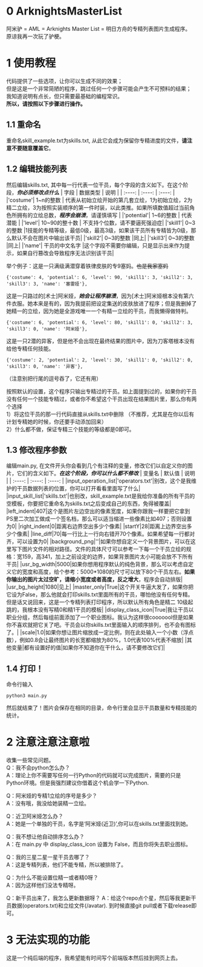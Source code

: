 # 0 ArknightsMasterList
阿米驴 = AML = Arknights Master List = 明日方舟的专精列表图片生成程序。  
原谅我再一次玩了驴梗。

# 1 使用教程
代码提供了一些选项，让你可以生成不同的效果；  
但是这是一个非常简陋的程序，跳过任何一个步骤可能会产生不可预料的结果；  
我知道说明有点长，但只需要最基础的编程常识。  
**所以，请按照以下步骤进行操作。**

## 1.1 重命名
重命名skill_example.txt为skills.txt, 从此它会成为保留你专精进度的文件，**请注意不要随意覆盖它**。

## 1.2 编辑技能列表
然后编辑skills.txt, 其中每一行代表一位干员，每个字段的含义如下。在这个阶段，***你必须修改点什么***
| 字段 | 数据类型 | 说明 |
| :----: | :----:  | :----: |
|'costume'| 1~n的整数 | 代表从初始立绘开始的第几套立绘，1为初始立绘，2为精二立绘，3为按照实装顺序的第一件时装，以此类推。如果所填数值超过当前角色所拥有的立绘总数，***程序会崩溃***，请谨慎填写 |
|'potential'| 1~6的整数 | 代表潜能 |
|'level'| 10~90的整十数 | 不支持个位数，请不要逼死强迫症|
|'skill1'| 0~3的整数 |1技能的专精等级，最低0级，最高3级，如果该干员所有专精皆为0级，那么默认不会在图片中输出该干员|
|'skill2'| 0~3的整数 |同上|
|'skill3'| 0~3的整数 |同上|
|'name'| 干员的中文名字 |这个字段不需要你编辑，只是显示出来作为提示，如果自行篡改会导致程序无法识别该干员|

举个例子：这是一只满级满潜穿着铁律皮肤的专9塞妈。~~也是我家塞妈~~
```
{'costume': 4, 'potential': 6, 'level': 90, 'skill1': 3, 'skill2': 3, 'skill3': 3, 'name': '塞雷娅'},
```
  
这是一只路过的[术士]阿米娅，***她会让程序崩溃***，因为[术士]阿米娅根本没有第六件衣服。她本来是有的，因为我提前把设定集送的皮肤放进了程序；但是我删掉了她精一的立绘，因为她是全游戏唯一一个有精一立绘的干员，而我懒得做特判。
```
{'costume': 6, 'potential': 6, 'level': 80, 'skill1': 0, 'skill2': 3, 'skill3': 0, 'name': '阿米娅'},
```
  
这是一只2潜的异客，但是他不会出现在最终结果的图片中，因为刀客塔根本没有给他专精任何技能。
```
{'costume': 2, 'potential': 2, 'level': 30, 'skill1': 0, 'skill2': 0, 'skill3': 0, 'name': '异客'},
```
（注意别把行尾的逗号吞了，它还有用） 
  
按照默认的设置，这个程序只输出专精过的干员。如上面提到过的，如果你的干员没有任何一个技能专精过，或者你不希望这个干员出现在结果图片里，那么你有两个选择  
1）将这位干员的那一行代码直接从skills.txt中删除 （不推荐，尤其是在你以后有计划专精她的时候，你还要手动添加回来）  
2）什么都不做，保证专精三个技能的等级都是0即可。   

## 1.3 修改程序参数
编辑main.py, 在文件开头你会看到几个有注释的变量，修改它们以自定义你的图片，它们的含义如下。***在这个阶段，你可以什么都不修改***
| 变量名 | 默认值 | 说明 |
| :----: | :----:  | :----: |
|input_operation_list|'operators.txt'|别改，这个是我维护的干员数据列表的位置，你可以打开看看里面写了什么|
|input_skill_list|'skills.txt'|也别改，skill_example.txt是我给你准备的所有干员的空模板，你要把它重命名为skills.txt之后变成自己的东西，免得被覆盖|
|left_indent|407|这个是图片左边空出的像素宽度，如果你跟我一样要把它拿到PS里二次加工做成一个签名档，那么可以适当缩进一些像素比如407；否则设置为0|
|right_indent|0|距离右边界空出多少个像素|
|startY|28|距离上边界空出多少个像素|
|line_diff|70|每一行比上一行向右错开70个像素。如果希望每一行都对齐，可以设置为0|
|background_png|''|如果你想自定义一个背景图片，可以在这里写下图片文件的相对路径。文件的具体尺寸可以参考一下每一个干员立绘的规格：宽159，高341，加上之前设定的边界，如果背景图片太小可能会放不下所有干员|
|usr_bg_width|5000|如果你想用程序默认的纯色背景，那么可以考虑自定义它的宽度和高度，给个参考：5000*1080的尺寸可以放下80个干员左右。**如果你输出的图片太过空旷，请缩小宽度或者高度，反之增大**，程序会自动排版|
|usr_bg_height|1080|见上|
|master_only|True|这个开关牛逼大发了，如果你把它设为False，那么他就会打印skills.txt里面所有的干员，哪怕他没有任何专精。但是话又说回来，这是一个专精列表打印程序，所以默认所有角色是精二 10级起跳的，我根本没有写精0和精1干员的模板|
|display_class_icon|True|我让干员以职业分组，然后每组前面添加了一个职业图标。我认为这样很cooooool但是如果你不喜欢就把它关了吧。干员会以你skills.txt里面输入的顺序排列，也不会有图标了。|
|scale|1.0|如果你想让图片缩放成一定比例，则在此处输入一个小数（浮点数），例如0.8会让最终图片的长宽都缩放为80%，1.0代表100%代表不缩放|
|其他变量|都有设置好的值|如果你不知道你在干什么，请不要修改它们|
## 1.4 打印！
命令行输入
```
python3 main.py
```
然后就结束了！图片会保存在相同的目录，命令行里会显示干员数量和专精技能的统计。


# 2 注意注意注意啦
收集一些常见问题。  
Q：我不会python怎么办？  
A：理论上你不需要写任何一行Python的代码就可以完成图片，需要的只是Python环境。但是我强烈建议你借着这个机会学一下Python.  
  
Q：阿米娅的专精1立绘的序号是多少？  
A：没有哦，我没给她装精一立绘。  
  
Q：近卫阿米娅怎么办？  
A：她是一个单独的干员，名字是‘阿米娅(近卫)’,你可以在skills.txt里面找到她。  
  
Q：我不想让他自动排序怎么办？  
A：在 main.py 中 display_class_icon 设置为 False，而且你将失去职业图标。  
  
Q：我的三星二星一星干员去哪了？  
A：这是专精列表，他们不能专精，所以被排除了。  
  
Q：为什么不能设置位精一或者精0呀？  
A：因为这样他们没法专精呀。  
  
Q：新干员出来了，我怎么更新数据呀？
A：给这个repo点个星，然后等我更新干员数据(operators.txt)和立绘文件(/avatar). 到时候直接git pull或者下载release即可。
     
  
# 3 无法实现的功能
这是一个纯后端的程序，我希望能有时间写个前端版本然后挂到网页上去。  






